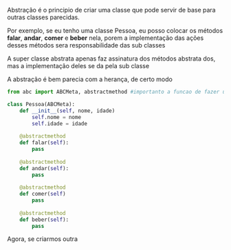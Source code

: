 Abstração é o principio de criar uma classe que pode servir de base para outras classes parecidas.

Por exemplo, se eu tenho uma classe Pessoa, eu posso colocar os métodos **falar**, **andar**, **comer** e **beber** nela, porem a implementação das ações desses métodos sera responsabilidade das sub classes

A super classe abstrata apenas faz assinatura dos métodos abstrata dos, mas a implementação deles se da pela sub classe

A abstração é bem parecia com a herança, de certo modo

```python
from abc import ABCMeta, abstractmethod #importanto a funcao de fazer uma classe e metodo abstrato (a classe nao precisa ser abstrata para o metodo tambem ser)

class Pessoa(ABCMeta):
	def __init__(self, nome, idade)
		self.nome = nome
		self.idade = idade
		
	@abstractmethod
	def falar(self):
		pass
		
	@abstractmethod	
	def andar(self):
		pass
		
	@abstractmethod	
	def comer(self)
		pass
		
	@abstractmethod	
	def beber(self):
		pass
```

Agora, se criarmos outra 